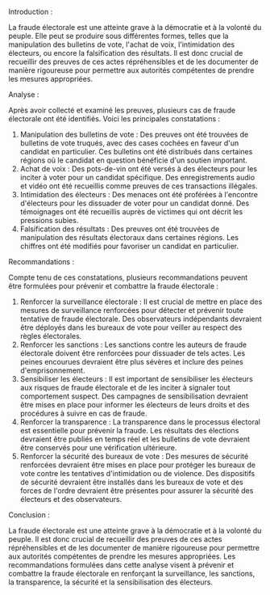 Introduction :

La fraude électorale est une atteinte grave à la démocratie et à la volonté du peuple. Elle peut se produire sous différentes formes, telles que la manipulation des bulletins de vote, l'achat de voix, l'intimidation des électeurs, ou encore la falsification des résultats. Il est donc crucial de recueillir des preuves de ces actes répréhensibles et de les documenter de manière rigoureuse pour permettre aux autorités compétentes de prendre les mesures appropriées.

Analyse :

Après avoir collecté et examiné les preuves, plusieurs cas de fraude électorale ont été identifiés. Voici les principales constatations :

1. Manipulation des bulletins de vote : Des preuves ont été trouvées de bulletins de vote truqués, avec des cases cochées en faveur d'un candidat en particulier. Ces bulletins ont été distribués dans certaines régions où le candidat en question bénéficie d'un soutien important.
2. Achat de voix : Des pots-de-vin ont été versés à des électeurs pour les inciter à voter pour un candidat spécifique. Des enregistrements audio et vidéo ont été recueillis comme preuves de ces transactions illégales.
3. Intimidation des électeurs : Des menaces ont été proférées à l'encontre d'électeurs pour les dissuader de voter pour un candidat donné. Des témoignages ont été recueillis auprès de victimes qui ont décrit les pressions subies.
4. Falsification des résultats : Des preuves ont été trouvées de manipulation des résultats électoraux dans certaines régions. Les chiffres ont été modifiés pour favoriser un candidat en particulier.

Recommandations :

Compte tenu de ces constatations, plusieurs recommandations peuvent être formulées pour prévenir et combattre la fraude électorale :

1. Renforcer la surveillance électorale : Il est crucial de mettre en place des mesures de surveillance renforcées pour détecter et prévenir toute tentative de fraude électorale. Des observateurs indépendants devraient être déployés dans les bureaux de vote pour veiller au respect des règles électorales.
2. Renforcer les sanctions : Les sanctions contre les auteurs de fraude électorale doivent être renforcées pour dissuader de tels actes. Les peines encourues devraient être plus sévères et inclure des peines d'emprisonnement.
3. Sensibiliser les électeurs : Il est important de sensibiliser les électeurs aux risques de fraude électorale et de les inciter à signaler tout comportement suspect. Des campagnes de sensibilisation devraient être mises en place pour informer les électeurs de leurs droits et des procédures à suivre en cas de fraude.
4. Renforcer la transparence : La transparence dans le processus électoral est essentielle pour prévenir la fraude. Les résultats des élections devraient être publiés en temps réel et les bulletins de vote devraient être conservés pour une vérification ultérieure.
5. Renforcer la sécurité des bureaux de vote : Des mesures de sécurité renforcées devraient être mises en place pour protéger les bureaux de vote contre les tentatives d'intimidation ou de violence. Des dispositifs de sécurité devraient être installés dans les bureaux de vote et des forces de l'ordre devraient être présentes pour assurer la sécurité des électeurs et des observateurs.

Conclusion :

La fraude électorale est une atteinte grave à la démocratie et à la volonté du peuple. Il est donc crucial de recueillir des preuves de ces actes répréhensibles et de les documenter de manière rigoureuse pour permettre aux autorités compétentes de prendre les mesures appropriées. Les recommandations formulées dans cette analyse visent à prévenir et combattre la fraude électorale en renforçant la surveillance, les sanctions, la transparence, la sécurité et la sensibilisation des électeurs.